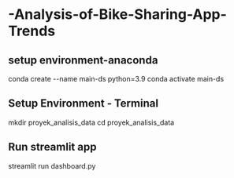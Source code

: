 # -Analysis-of-Bike-Sharing-App-Trends

## setup environment-anaconda 
conda create --name main-ds python=3.9
conda activate main-ds

## Setup Environment - Terminal

mkdir proyek_analisis_data
cd proyek_analisis_data

## Run streamlit app
streamlit run dashboard.py
